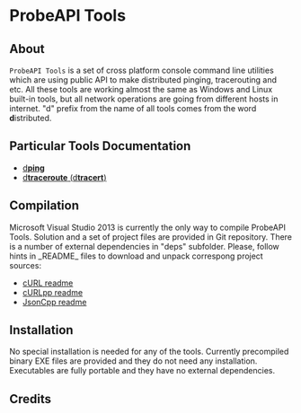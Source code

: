 # ProbeAPI Tools
## About
`ProbeAPI Tools` is a set of cross platform console command line utilities which are using public API to make distributed pinging, tracerouting and etc.
All these tools are working almost the same as Windows and Linux built-in tools, but all network operations are going from different hosts in internet.
"d" prefix from the name of all tools comes from the word **d**istributed.

## Particular Tools Documentation

* [d**ping**](dping.md)
* [d**traceroute** (d**tracert**)](dtraceroute.md)

## Compilation

Microsoft Visual Studio 2013 is currently the only way to compile ProbeAPI Tools. Solution and a set of project files are provided in Git repository.
There is a number of external dependencies in "deps" subfolder. Please, follow hints in \_README\_ files to download and unpack correspong project sources:
* [cURL readme](/deps/curl/_README_)
* [cURLpp readme](/deps/curlpp/_README_)
* [JsonCpp readme](/deps/jsoncpp/_README_)

## Installation

No special installation is needed for any of the tools. Currently precompiled binary EXE files are provided and they do not need any installation. Executables are fully portable and they have no external dependencies.

## Credits

```
